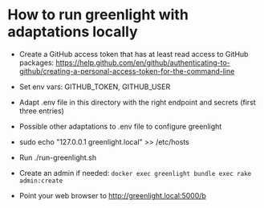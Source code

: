 # How to run greenlight with adaptations locally

* Create a GitHub access token that has at least read access to GitHub packages: https://help.github.com/en/github/authenticating-to-github/creating-a-personal-access-token-for-the-command-line

* Set env vars: GITHUB_TOKEN, GITHUB_USER

* Adapt .env file in this directory with the right endpoint and secrets (first three entries)

* Possible other adaptations to .env file to configure greenlight

* sudo echo "127.0.0.1 greenlight.local" >> /etc/hosts 

* Run ./run-greenlight.sh

* Create an admin if needed: ```docker exec greenlight bundle exec rake admin:create```

* Point your web browser to http://greenlight.local:5000/b

